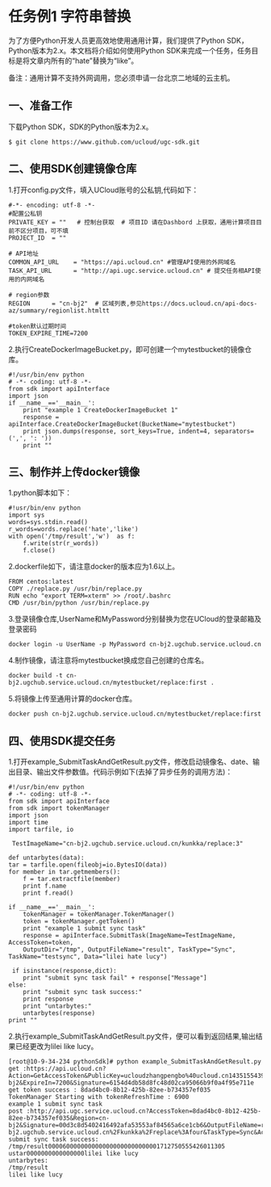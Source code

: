 

# 任务例1 字符串替换

为了方便Python开发人员更高效地使用通用计算，我们提供了Python SDK，Python版本为2.x。本文档将介绍如何使用Python
SDK来完成一个任务，任务目标是将文章内所有的“hate”替换为“like”。

备注：通用计算不支持外网调用，您必须申请一台北京二地域的云主机。

## 一、准备工作

下载Python SDK，SDK的Python版本为2.x。

    $ git clone https://www.github.com/ucloud/ugc-sdk.git

## 二、使用SDK创建镜像仓库

1.打开config.py文件，填入UCloud账号的公私钥,代码如下：

    #-*- encoding: utf-8 -*-
    #配置公私钥
    PRIVATE_KEY = ""   # 控制台获取  # 项目ID 请在Dashbord 上获取，通用计算项目目前不区分项目，可不填
    PROJECT_ID  = ""
    
    # API地址
    COMMON_API_URL    = "https://api.ucloud.cn" #管理API使用的外网域名
    TASK_API_URL      = "http://api.ugc.service.ucloud.cn" # 提交任务相API使用的内网域名
    
    # region参数
    REGION      = "cn-bj2"  # 区域列表,参见https://docs.ucloud.cn/api-docs-az/summary/regionlist.htmltt
    
    #token默认过期时间
    TOKEN_EXPIRE_TIME=7200

2.执行CreateDockerImageBucket.py，即可创建一个mytestbucket的镜像仓库。

    #!/usr/bin/env python
    # -*- coding: utf-8 -*-
    from sdk import apiInterface
    import json
    if __name__=='__main__':
        print "example 1 CreateDockerImageBucket 1"
        response = apiInterface.CreateDockerImageBucket(BucketName="mytestbucket")
        print json.dumps(response, sort_keys=True, indent=4, separators=(',', ': '))
        print ""

## 三、制作并上传docker镜像

1.python脚本如下：

    #!usr/bin/env python
    import sys
    words=sys.stdin.read()
    r_words=words.replace('hate','like')
    with open('/tmp/result','w')  as f:
        f.write(str(r_words))
        f.close()

2.dockerfile如下，请注意docker的版本应为1.6以上。

    FROM centos:latest
    COPY ./replace.py /usr/bin/replace.py
    RUN echo "export TERM=xterm" >> /root/.bashrc
    CMD /usr/bin/python /usr/bin/replace.py

3.登录镜像仓库,UserName和MyPassword分别替换为您在UCloud的登录邮箱及登录密码

    docker login -u UserName -p MyPassword cn-bj2.ugchub.service.ucloud.cn

4.制作镜像，请注意将mytestbucket换成您自己创建的仓库名。

    docker build -t cn-bj2.ugchub.service.ucloud.cn/mytestbucket/replace:first .

5.将镜像上传至通用计算的docker仓库。

    docker push cn-bj2.ugchub.service.ucloud.cn/mytestbucket/replace:first

## 四、使用SDK提交任务

1.打开example\_SubmitTaskAndGetResult.py文件，修改启动镜像名、date、输出目录、输出文件参数值。代码示例如下(去掉了异步任务的调用方法)：

    #!/usr/bin/env python
    # -*- coding: utf-8 -*-
    from sdk import apiInterface
    from sdk import tokenManager
    import json
    import time
    import tarfile, io
    
     TestImageName="cn-bj2.ugchub.service.ucloud.cn/kunkka/replace:3"
    
    def untarbytes(data):
    tar = tarfile.open(fileobj=io.BytesIO(data))
    for member in tar.getmembers():
        f = tar.extractfile(member)
        print f.name
        print f.read()
    
    if __name__=='__main__':
        tokenManager = tokenManager.TokenManager()
        token = tokenManager.getToken()
        print "example 1 submit sync task"
        response = apiInterface.SubmitTask(ImageName=TestImageName, AccessToken=token,
        OutputDir="/tmp", OutputFileName="result", TaskType="Sync", TaskName="testsync", Data="lilei hate lucy")
    
     if isinstance(response,dict):
        print "submit sync task fail" + response["Message"]
    else:
        print "submit sync task success:"
        print response
        print "untarbytes:"
        untarbytes(response)
    print ""

2.执行example\_SubmitTaskAndGetResult.py文件，便可以看到返回结果,输出结果已经更改为lilei like
lucy。

    [root@10-9-34-234 pythonSdk]# python example_SubmitTaskAndGetResult.py
    get :https://api.ucloud.cn?Action=GetAccessToken&PublicKey=ucloudzhangpengbo%40ucloud.cn1435155439000280342630&Region=cn-bj2&ExpireIn=7200&Signature=6154d4db58d8fc48d02ca95066b9f0a4f95e711e
    get token success : 8dad4bc0-8b12-425b-82ee-b734357ef035
    TokenManager Starting with tokenRefreshTime : 6900
    example 1 submit sync task
    post :http://api.ugc.service.ucloud.cn?AccessToken=8dad4bc0-8b12-425b-82ee-b734357ef035&Region=cn-bj2&Signature=00d3c8d5402416492afa53553af84565a6ce1cb6&OutputFileName=result&PublicKey=ucloudzhangpengbo%40ucloud.cn1435155439000280342630&ImageName=cn-bj2.ugchub.service.ucloud.cn%2Fkunkka%2Freplace%3Afour&TaskType=Sync&Action=SubmitTask&TaskName=testsync&OutputDir=%2Ftmp
    submit sync task success:
    /tmp/result0000600000000000000000000000001712750555426011305 ustar0000000000000000lilei like lucy
    untarbytes:
    /tmp/result
    lilei like lucy
